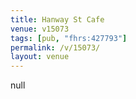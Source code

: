 ```yaml
---
title: Hanway St Cafe
venue: v15073
tags: [pub, "fhrs:427793"]
permalink: /v/15073/
layout: venue
---
```

null